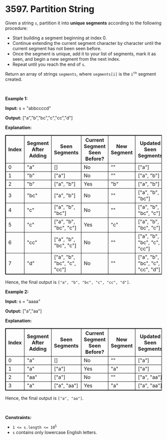 # 3597. Partition String  

<p>Given a string <code>s</code>, partition it into <strong>unique segments</strong> according to the following procedure:</p>

<ul>
	<li>Start building a segment beginning at index 0.</li>
	<li>Continue extending the current segment character by character until the current segment has not been seen before.</li>
	<li>Once the segment is unique, add it to your list of segments, mark it as seen, and begin a new segment from the next index.</li>
	<li>Repeat until you reach the end of <code>s</code>.</li>
</ul>

<p>Return an array of strings <code>segments</code>, where <code>segments[i]</code> is the <code>i<sup>th</sup></code> segment created.</p>

<p>&nbsp;</p>
<p><strong class="example">Example 1:</strong></p>

<div class="example-block">
<p><strong>Input:</strong> <span class="example-io">s = &quot;abbccccd&quot;</span></p>

<p><strong>Output:</strong> <span class="example-io">[&quot;a&quot;,&quot;b&quot;,&quot;bc&quot;,&quot;c&quot;,&quot;cc&quot;,&quot;d&quot;]</span></p>

<p><strong>Explanation:</strong></p>

<table style="border: 1px solid black;">
	<tbody>
		<tr>
			<th style="border: 1px solid black;">Index</th>
			<th style="border: 1px solid black;">Segment After Adding</th>
			<th style="border: 1px solid black;">Seen Segments</th>
			<th style="border: 1px solid black;">Current Segment Seen Before?</th>
			<th style="border: 1px solid black;">New Segment</th>
			<th style="border: 1px solid black;">Updated Seen Segments</th>
		</tr>
		<tr>
			<td style="border: 1px solid black;">0</td>
			<td style="border: 1px solid black;">&quot;a&quot;</td>
			<td style="border: 1px solid black;">[]</td>
			<td style="border: 1px solid black;">No</td>
			<td style="border: 1px solid black;">&quot;&quot;</td>
			<td style="border: 1px solid black;">[&quot;a&quot;]</td>
		</tr>
		<tr>
			<td style="border: 1px solid black;">1</td>
			<td style="border: 1px solid black;">&quot;b&quot;</td>
			<td style="border: 1px solid black;">[&quot;a&quot;]</td>
			<td style="border: 1px solid black;">No</td>
			<td style="border: 1px solid black;">&quot;&quot;</td>
			<td style="border: 1px solid black;">[&quot;a&quot;, &quot;b&quot;]</td>
		</tr>
		<tr>
			<td style="border: 1px solid black;">2</td>
			<td style="border: 1px solid black;">&quot;b&quot;</td>
			<td style="border: 1px solid black;">[&quot;a&quot;, &quot;b&quot;]</td>
			<td style="border: 1px solid black;">Yes</td>
			<td style="border: 1px solid black;">&quot;b&quot;</td>
			<td style="border: 1px solid black;">[&quot;a&quot;, &quot;b&quot;]</td>
		</tr>
		<tr>
			<td style="border: 1px solid black;">3</td>
			<td style="border: 1px solid black;">&quot;bc&quot;</td>
			<td style="border: 1px solid black;">[&quot;a&quot;, &quot;b&quot;]</td>
			<td style="border: 1px solid black;">No</td>
			<td style="border: 1px solid black;">&quot;&quot;</td>
			<td style="border: 1px solid black;">[&quot;a&quot;, &quot;b&quot;, &quot;bc&quot;]</td>
		</tr>
		<tr>
			<td style="border: 1px solid black;">4</td>
			<td style="border: 1px solid black;">&quot;c&quot;</td>
			<td style="border: 1px solid black;">[&quot;a&quot;, &quot;b&quot;, &quot;bc&quot;]</td>
			<td style="border: 1px solid black;">No</td>
			<td style="border: 1px solid black;">&quot;&quot;</td>
			<td style="border: 1px solid black;">[&quot;a&quot;, &quot;b&quot;, &quot;bc&quot;, &quot;c&quot;]</td>
		</tr>
		<tr>
			<td style="border: 1px solid black;">5</td>
			<td style="border: 1px solid black;">&quot;c&quot;</td>
			<td style="border: 1px solid black;">[&quot;a&quot;, &quot;b&quot;, &quot;bc&quot;, &quot;c&quot;]</td>
			<td style="border: 1px solid black;">Yes</td>
			<td style="border: 1px solid black;">&quot;c&quot;</td>
			<td style="border: 1px solid black;">[&quot;a&quot;, &quot;b&quot;, &quot;bc&quot;, &quot;c&quot;]</td>
		</tr>
		<tr>
			<td style="border: 1px solid black;">6</td>
			<td style="border: 1px solid black;">&quot;cc&quot;</td>
			<td style="border: 1px solid black;">[&quot;a&quot;, &quot;b&quot;, &quot;bc&quot;, &quot;c&quot;]</td>
			<td style="border: 1px solid black;">No</td>
			<td style="border: 1px solid black;">&quot;&quot;</td>
			<td style="border: 1px solid black;">[&quot;a&quot;, &quot;b&quot;, &quot;bc&quot;, &quot;c&quot;, &quot;cc&quot;]</td>
		</tr>
		<tr>
			<td style="border: 1px solid black;">7</td>
			<td style="border: 1px solid black;">&quot;d&quot;</td>
			<td style="border: 1px solid black;">[&quot;a&quot;, &quot;b&quot;, &quot;bc&quot;, &quot;c&quot;, &quot;cc&quot;]</td>
			<td style="border: 1px solid black;">No</td>
			<td style="border: 1px solid black;">&quot;&quot;</td>
			<td style="border: 1px solid black;">[&quot;a&quot;, &quot;b&quot;, &quot;bc&quot;, &quot;c&quot;, &quot;cc&quot;, &quot;d&quot;]</td>
		</tr>
	</tbody>
</table>

<p>Hence, the final output is <code>[&quot;a&quot;, &quot;b&quot;, &quot;bc&quot;, &quot;c&quot;, &quot;cc&quot;, &quot;d&quot;]</code>.</p>
</div>

<p><strong class="example">Example 2:</strong></p>

<div class="example-block">
<p><strong>Input:</strong> <span class="example-io">s = &quot;aaaa&quot;</span></p>

<p><strong>Output:</strong> <span class="example-io">[&quot;a&quot;,&quot;aa&quot;]</span></p>

<p><strong>Explanation:</strong></p>

<table style="border: 1px solid black;">
	<tbody>
		<tr>
			<th style="border: 1px solid black;">Index</th>
			<th style="border: 1px solid black;">Segment After Adding</th>
			<th style="border: 1px solid black;">Seen Segments</th>
			<th style="border: 1px solid black;">Current Segment Seen Before?</th>
			<th style="border: 1px solid black;">New Segment</th>
			<th style="border: 1px solid black;">Updated Seen Segments</th>
		</tr>
		<tr>
			<td style="border: 1px solid black;">0</td>
			<td style="border: 1px solid black;">&quot;a&quot;</td>
			<td style="border: 1px solid black;">[]</td>
			<td style="border: 1px solid black;">No</td>
			<td style="border: 1px solid black;">&quot;&quot;</td>
			<td style="border: 1px solid black;">[&quot;a&quot;]</td>
		</tr>
		<tr>
			<td style="border: 1px solid black;">1</td>
			<td style="border: 1px solid black;">&quot;a&quot;</td>
			<td style="border: 1px solid black;">[&quot;a&quot;]</td>
			<td style="border: 1px solid black;">Yes</td>
			<td style="border: 1px solid black;">&quot;a&quot;</td>
			<td style="border: 1px solid black;">[&quot;a&quot;]</td>
		</tr>
		<tr>
			<td style="border: 1px solid black;">2</td>
			<td style="border: 1px solid black;">&quot;aa&quot;</td>
			<td style="border: 1px solid black;">[&quot;a&quot;]</td>
			<td style="border: 1px solid black;">No</td>
			<td style="border: 1px solid black;">&quot;&quot;</td>
			<td style="border: 1px solid black;">[&quot;a&quot;, &quot;aa&quot;]</td>
		</tr>
		<tr>
			<td style="border: 1px solid black;">3</td>
			<td style="border: 1px solid black;">&quot;a&quot;</td>
			<td style="border: 1px solid black;">[&quot;a&quot;, &quot;aa&quot;]</td>
			<td style="border: 1px solid black;">Yes</td>
			<td style="border: 1px solid black;">&quot;a&quot;</td>
			<td style="border: 1px solid black;">[&quot;a&quot;, &quot;aa&quot;]</td>
		</tr>
	</tbody>
</table>

<p>Hence, the final output is <code>[&quot;a&quot;, &quot;aa&quot;]</code>.</p>
</div>

<p>&nbsp;</p>
<p><strong>Constraints:</strong></p>

<ul>
	<li><code>1 &lt;= s.length &lt;= 10<sup>5</sup></code></li>
	<li><code>s</code> contains only lowercase English letters. </li>
</ul>
